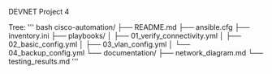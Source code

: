 DEVNET Project 4

Tree:
''' bash
cisco-automation/
├── README.md
├── ansible.cfg
├── inventory.ini
├── playbooks/
│   ├── 01_verify_connectivity.yml
│   ├── 02_basic_config.yml
│   ├── 03_vlan_config.yml
│   └── 04_backup_config.yml
└── documentation/
    ├── network_diagram.md
    └── testing_results.md
'''
